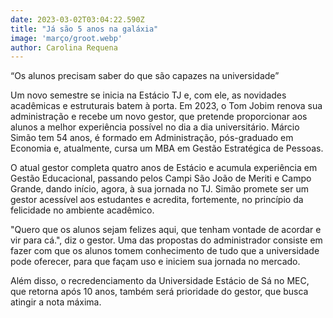 ```yaml
---
date: 2023-03-02T03:04:22.590Z
title: "Já são 5 anos na galáxia"
image: 'março/groot.webp'
author: Carolina Requena
---
```

“Os alunos precisam saber do que são capazes na universidade”

Um novo semestre se inicia na Estácio TJ e, com ele, as novidades acadêmicas e estruturais batem à porta. Em 2023, o Tom Jobim renova sua administração e recebe um novo gestor, que pretende proporcionar aos alunos a melhor experiência possível no dia a dia universitário. Márcio Simão tem 54 anos, é formado em Administração, pós-graduado em Economia e, atualmente, cursa um MBA em Gestão Estratégica de Pessoas.

O atual gestor completa quatro anos de Estácio e acumula experiência em Gestão Educacional, passando pelos Campi São João de Meriti e Campo Grande, dando início, agora, à sua jornada no TJ. Simão promete ser um gestor acessível aos estudantes e acredita, fortemente, no princípio da felicidade no ambiente acadêmico. 

"Quero que os alunos sejam felizes aqui, que tenham vontade de acordar e vir para cá.", diz o gestor. Uma das propostas do administrador consiste em fazer com que os alunos tomem conhecimento de tudo que a universidade pode oferecer, para que façam uso e iniciem sua jornada no mercado.

Além disso, o recredenciamento da Universidade Estácio de Sá no MEC, que retorna após 10 anos, também será prioridade do gestor, que busca atingir a nota máxima.